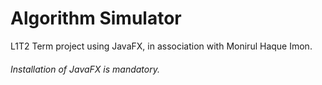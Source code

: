 # Algorithm Simulator
L1T2 Term project using JavaFX, in association with Monirul Haque Imon. 

###### Installation of JavaFX is mandatory.
